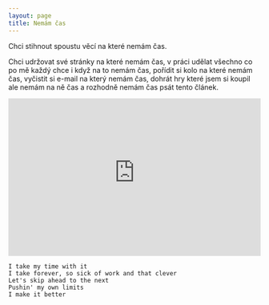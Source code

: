 ```yaml
---
layout: page
title: Nemám čas
---
```


Chci stihnout spoustu věcí na které nemám čas.

Chci udržovat své stránky na které nemám čas, v práci udělat všechno co po mě každý chce i když na to nemám čas, pořídit si kolo na které nemám čas, vyčistit si e-mail na který nemám čas, dohrát hry které jsem si koupil ale nemám na ně čas a rozhodně nemám čas psát tento článek.


<iframe width="100%" height="315" src="https://www.youtube-nocookie.com/embed/iAvB08O3IUc?rel=0&amp;showinfo=0" frameborder="0" allow="autoplay; encrypted-media" allowfullscreen></iframe>


```
I take my time with it
I take forever, so sick of work and that clever
Let's skip ahead to the next
Pushin' my own limits
I make it better
```